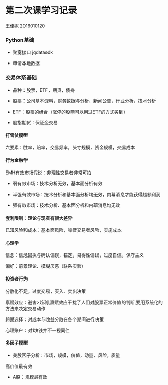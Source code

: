 # 第二次课学习记录

王佳妮 2016010120



### Python基础

- 聚宽接口 jqdatasdk


- 申请本地数据

  

### 交易体系基础

- 品种：股票，ETF，期货，债券

- 股票：公司基本资料，财务数据与分析，新闻公告，行业分析，技术分析

- ETF：股票的组合（涨停的股票可以用过ETF的方式买到）

- 股指期货：保证金交易

  

#### 打雪仗模型

六要素：胜率，赔率，交易频率，头寸规模，资金规模，交易成本





#### 行为金融学

EMH有效市场假说：非理性交易者非常可拍

- 弱有效市场：技术分析无效，基本面分析有效

- 半强有效市场：技术分析和基本面分析均无效，内幕消息才能获得超额利润

- 强有效市场：技术分析、基本面分析和内幕消息均无效

  

#### 套利限制：理论与现实有很大差异

已知风险和成本：基本面风险，噪音交易者风险，实施成本



#### 心理学

信念：信念固执与确认偏误，锚定，易得性偏误，过度自信，保守主义

偏好：前景理论、模糊厌恶（联系实验）



#### 投资者行为

分散化不足，过度交易，买入、卖出决策

禀赋效应：避害>趋利,禀赋效应干扰了人们对股票正常价值的判断,要用系统化的方法来决定交易动作

跨期选择：对成本与收益分散在各个期间进行决策

心理账户：对1块钱并不一视同仁



#### 多因子模型

- 美股因子分析：市场，规模，价值，动量，风险，质量

高价值最有效

- A股：规模最有效

